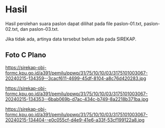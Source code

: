 # Hasil

Hasil perolehan suara paslon dapat dilihat pada file paslon-01.txt, paslon-02.txt, dan paslon-03.txt.

Jika tidak ada, artinya data tersebut belum ada pada SIREKAP.

## Foto C Plano

https://sirekap-obj-formc.kpu.go.id/a391/pemilu/ppwp/31/75/10/10/03/3175101003067-20240215-134359--3cacf611-4699-45df-8104-a8c76d420283.jpg

https://sirekap-obj-formc.kpu.go.id/a391/pemilu/ppwp/31/75/10/10/03/3175101003067-20240215-134353--6bab069b-d7ac-434c-b749-8a2218b371ba.jpg

https://sirekap-obj-formc.kpu.go.id/a391/pemilu/ppwp/31/75/10/10/03/3175101003067-20240215-134404--e0c055cf-d4e9-41e6-a33f-53cf199122a8.jpg
